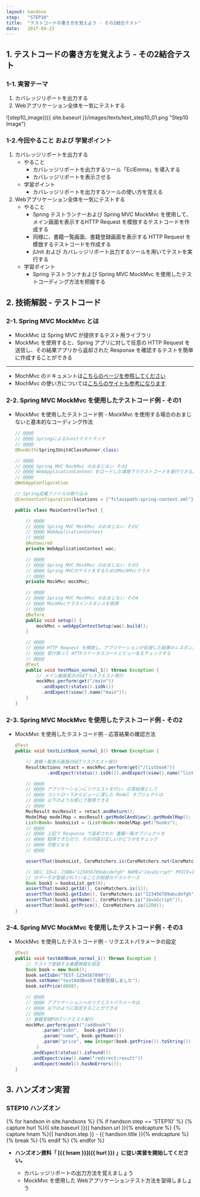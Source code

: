 ```yaml
---
layout: handson
step:   "STEP10"
title:  "テストコードの書き方を覚えよう - その2結合テスト"
date:   2017-04-23
---
```


<h2 class="handson">1. テストコードの書き方を覚えよう - その2結合テスト</h2>

### 1-1. 実習テーマ

1. カバレッジリポートを出力する
2. Webアプリケーション全体を一気にテストする

![step10_image]({{ site.baseurl }}/images/texts/text_step10_01.png "Step10 Image")

### 1-2.今回やること および 学習ポイント

1. カバレッジリポートを出力する
    - やること
        - カバレッジリポートを出力するツール「EclEmma」を導入する
        - カバレッジリポートを表示させる
    - 学習ポイント
        - カバレッジリポートを出力するツールの使い方を覚える
2. Webアプリケーション全体を一気にテストする
    - やること
        - Spring テストランナーおよび Spring MVC MockMvc を使用して、メイン画面を表示するHTTP Request を模倣するテストコードを作成する
        - 同様に、書籍一覧画面、書籍登録画面を表示する HTTP Request を模倣するテストコードを作成する
        - jUnit および カバレッジリポート出力するツールを用いてテストを実行する
    - 学習ポイント
        - Spring テストランナおよび Spring MVC MockMvc を使用したテストコーディング方法を把握する

<h2 class="handson">2. 技術解説 - テストコード</h2>

### 2-1. Spring MVC MockMvc とは

- MockMvc は Spring MVC が提供するテスト用ライブラリ
- MockMvc を使用すると、Spring アプリに対して任意の HTTP Request を送信し、その結果アプリから返却された Response を確認するテストを簡単に作成することができる

---

- MochMvc のドキュメントは[こちらのページを参照してください](http://docs.spring.io/spring/docs/3.2.12.RELEASE/javadoc-api/org/springframework/test/web/servlet/package-summary.html)
- MochMvc の使い方については[こちらのサイトも参考になります](http://kuwalab.hatenablog.jp/entry/20130402/p1)

### 2-2. Spring MVC MockMvc を使用したテストコード例 - その1

- MockMvc を使用したテストコード例 - MockMvc を使用する場合のおまじないと基本的なコーディング作法

    ```java
    // @@@@
    // @@@@ SpringによるJunitテストランナ
    // @@@@
    @RunWith(SpringJUnit4ClassRunner.class)

    // @@@@
    // @@@@ Spring MVC MockMvc のおまじない その1
    // @@@@ WebApplicationContext をロードした環境下でテストコードを実行できるおまじない
    // @@@@
    @WebAppConfiguration

    // Spring定義ファイルの取り込み
    @ContextConfiguration(locations = {"fclasspath:spring-context.xml"})

    public class MainControllerTest {

        // @@@@
        // @@@@ Spring MVC MockMvc のおまじない その2
        // @@@@ WebApplicationContext
        // @@@@
        @Autowired
        private WebApplicationContext wac;

        // @@@@
        // @@@@ Spring MVC MockMvc のおまじない その3
        // @@@@ Spring MVCのテストをするためのMockMvcクラス
        // @@@@
        private MockMvc mockMvc;

        // @@@@
        // @@@@ Spring MVC MockMvc のおまじない その4
        // @@@@ MockMvcクラスインスタンスを取得
        // @@@@
        @Before
        public void setup() {
            mockMvc = webAppContextSetup(wac).build();
        }

        // @@@@
        // @@@@ HTTP Request を模倣し、アプリケーションが処理した結果のレスポンスを
        // @@@@ 受け取って HTTPステータスコードとビュー名をチェックする
        // @@@@
        @Test
        public void testMain_normal_1() throws Exception {
            // メイン画面表示のGETリスクエスト発行
            mockMvc.perform(get("/main"))
              .andExpect(status().isOk())
              .andExpect(view().name("main"));
        }
    }
    ```

### 2-3. Spring MVC MockMvc を使用したテストコード例 - その2

- MockMvc を使用したテストコード例 - 応答結果の確認方法

    ```java
    @Test
    public void testListBook_normal_1() throws Exception {

        // 書籍一覧表示画面のGETリスクエスト発行
        ResultActions retact = mockMvc.perform(get("/listbook"))
                .andExpect(status().isOk()).andExpect(view().name("listbook")); 

        // @@@@
        // @@@@ アプリケーションにリクエストを行い、応答結果として
        // @@@@ コントローラからビューに渡した Model オブジェクトは
        // @@@@ 以下のような感じで取得できる
        // @@@@
        MvcResult mvcResult = retact.andReturn();
        ModelMap modelMap = mvcResult.getModelAndView().getModelMap();
        List<Book> booksList = (List<Book>)modelMap.get("books");
        // @@@@
        // @@@@ 上記で Response で返却された 書籍一覧オブジェクトを
        // @@@@ 取得できたので、その内容が正しいかどうかをチェック
        // @@@@ 可能となる
        // @@@@ 

        assertThat(booksList, CoreMatchers.is(CoreMatchers.not(CoreMatchers.nullValue())));

        // DBに ID=1、ISBN="123456789abcdefgh" NAME="JavaScript" PRICE=1200 
        // のデータが登録されていることが前提のテストケース
        Book book1 = booksList.get(0);
        assertThat(book1.getId(), CoreMatchers.is(1));
        assertThat(book1.getIsbn(), CoreMatchers.is("123456789abcdefgh"));
        assertThat(book1.getName(), CoreMatchers.is("JavaScript"));
        assertThat(book1.getPrice(), CoreMatchers.is(1200));
    }
    ```

### 2-4. Spring MVC MockMvc を使用したテストコード例 - その3

- MockMvc を使用したテストコード例 - リクエストパラメータの設定

    ```java
    @Test
    public void testAddBook_normal_1() throws Exception {
        // テストで登録する書籍情報を設定
        Book book = new Book();
        book.setIsbn("TEST-1234567890");
        book.setName("testAddBookで自動登録しました");
        book.setPrice(8888);

        // @@@@ 
        // @@@@ アプリケーションへのリクエストパラメータは
        // @@@@ 以下のように設定することができる
        // @@@@
        // 書籍登録POSTリクエスト発行
        mockMvc.perform(post("/addbook")
              .param("isbn",  book.getIsbn())
              .param("name", book.getName())
              .param("price", new Integer(book.getPrice()).toString())
            )
          .andExpect(status().isFound())
          .andExpect(view().name("redirect:result"))
          .andExpect(model().hasNoErrors());
    }
    ```

<h2 class="handson">3. ハンズオン実習</h2>

### STEP10 ハンズオン

{% for handson in site.handsons %}
  {% if handson.step == 'STEP10' %}
    {% capture hurl %}{{ site.baseurl }}{{ handson.url }}{% endcapture %}
    {% capture hnam %}{{ handson.step }} - {{ handson.title }}{% endcapture %}
    {% break %}
  {% endif %}
{% endfor %}

- **ハンズオン資料「 [{{ hnam }}]({{ hurl }}) 」に従い実習を開始してください。**

    - カバレッジリポートの出力方法を覚えましょう
    - MockMvc を使用した Webアプリケーションテスト方法を習得しましょう
